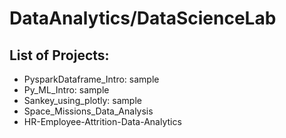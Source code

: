 # DataAnalytics/DataScienceLab

## List of Projects:
* PysparkDataframe_Intro: sample
* Py_ML_Intro: sample
* Sankey_using_plotly: sample
* Space_Missions_Data_Analysis
* HR-Employee-Attrition-Data-Analytics
